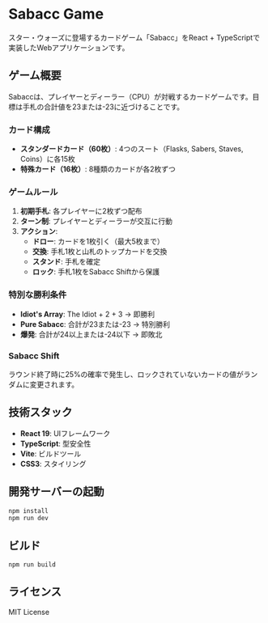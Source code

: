 # Sabacc Game

スター・ウォーズに登場するカードゲーム「Sabacc」をReact + TypeScriptで実装したWebアプリケーションです。

## ゲーム概要

Sabaccは、プレイヤーとディーラー（CPU）が対戦するカードゲームです。目標は手札の合計値を23または-23に近づけることです。

### カード構成
- **スタンダードカード（60枚）**: 4つのスート（Flasks, Sabers, Staves, Coins）に各15枚
- **特殊カード（16枚）**: 8種類のカードが各2枚ずつ

### ゲームルール
1. **初期手札**: 各プレイヤーに2枚ずつ配布
2. **ターン制**: プレイヤーとディーラーが交互に行動
3. **アクション**:
   - **ドロー**: カードを1枚引く（最大5枚まで）
   - **交換**: 手札1枚と山札のトップカードを交換
   - **スタンド**: 手札を確定
   - **ロック**: 手札1枚をSabacc Shiftから保護

### 特別な勝利条件
- **Idiot's Array**: The Idiot + 2 + 3 → 即勝利
- **Pure Sabacc**: 合計が23または-23 → 特別勝利
- **爆発**: 合計が24以上または-24以下 → 即敗北

### Sabacc Shift
ラウンド終了時に25%の確率で発生し、ロックされていないカードの値がランダムに変更されます。

## 技術スタック

- **React 19**: UIフレームワーク
- **TypeScript**: 型安全性
- **Vite**: ビルドツール
- **CSS3**: スタイリング

## 開発サーバーの起動

```bash
npm install
npm run dev
```

## ビルド

```bash
npm run build
```

## ライセンス

MIT License
